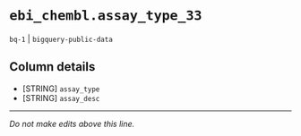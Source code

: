 # `ebi_chembl.assay_type_33`
`bq-1` | `bigquery-public-data`

## Column details
* [STRING]    `assay_type`
* [STRING]    `assay_desc`

-------------------------------------------------------------------------------
*Do not make edits above this line.*

